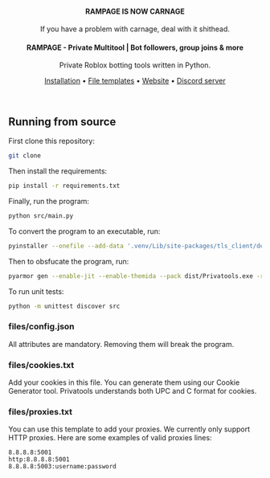 <h4 align="center">RAMPAGE IS NOW CARNAGE</h4>
<p align="center">
If you have a problem with carnage, deal with it shithead.
</p>

<h4 align="center">RAMPAGE - Private Multitool | Bot followers, group joins & more </h4>
<p align="center">
	Private Roblox botting tools written in Python.
</p>

<p align="center">
	<a href="#installation">Installation</a> •
	<a href="#file-templates">File templates</a> •
  <a href="https://3rr0r.lol">Website</a> •
	<a href="https://discord.gg/sV359yYZHY">Discord server</a>
</p>
<br/>

## Running from source

First clone this repository:

```bash
git clone
```

Then install the requirements:

```bash
pip install -r requirements.txt
```

Finally, run the program:

```bash
python src/main.py
```

To convert the program to an executable, run:

```bash
pyinstaller --onefile --add-data '.venv/Lib/site-packages/tls_client/dependencies/tls-client-64.dll;tls_client/dependencies' --icon=icon.ico --name=Privatools src/main.py
```

Then to obsfucate the program, run:

```bash
pyarmor gen --enable-jit --enable-themida --pack dist/Privatools.exe -r src/main.py
```

To run unit tests:

```bash
python -m unittest discover src
```

### files/config.json

All attributes are mandatory. Removing them will break the program.

### files/cookies.txt

Add your cookies in this file. You can generate them using our Cookie Generator tool.
Privatools understands both UPC and C format for cookies.

### files/proxies.txt

You can use this template to add your proxies. We currently only support HTTP proxies.
Here are some examples of valid proxies lines:

```
8.8.8.8:5001
http:8.8.8.8:5001
8.8.8.8:5003:username:password
```
